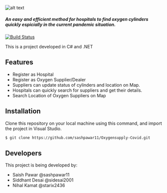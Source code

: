![alt text](https://github.com/sashpawar11/Oxygensupply-Covid/blob/master/screenshot.jpg?raw=true)
##### An easy and efficient method for hospitals to find oxygen cylinders quickly espicially in the current pandemic situation.

[![Build Status](https://travis-ci.org/joemccann/dillinger.svg?branch=master)](https://travis-ci.org/joemccann/dillinger)

This is a project developed in C# and .NET

## Features

- Register as Hospital
- Register as Oxygen Supplier/Dealer
- Suppliers can update status of cylinders and location on Map.
- Hospitals can quickly search for suppliers and get their details.
- Search Location of Oxygen Suppliers on Map

## Installation

Clone this repository on your local machine using this command, and import the project in Visual Studio.

```sh
$ git clone https://github.com/sashpawar11/Oxygensupply-Covid.git
```


## Developers

This project is being developed by:

- Saish Pawar @sashpawar11
- Siddhant Desai @sidesai2001
- Nihal Kamat @starix2436




